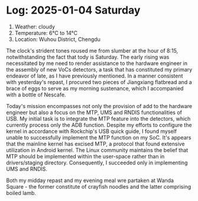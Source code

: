 # Log: 2025-01-04 Saturday

1. Weather: cloudy
2. Temperature: 6°C to 14°C
3. Location: Wuhou District, Chengdu

The clock's strident tones roused me from slumber at the hour of 8:15, notwithstanding the fact that tody is Saturday. The early rising was necessitated by me need to render assistance to the hardware engineer in the assembly of new VoCs detectors, a task that has constituted my primary endeavor of late, as I have previously mentioned. In a manner consistent with yesterday's repast, I procured two pieces of Jiangxiang flatbread and a brace of eggs to serve as my morning sustenance, which I accompanied with a bottle of Nescafe.

Today's mission encompasses not only the provision of add to the hardware engineer but also a focus on the MTP, UMS and RNDIS functionalities of USB. My initial task is to integrate the MTP feature into the detectors, which currently process only the ADB function. Despite my efforts to configure the kernel in accordance with Rockchip's USB quick guide, I found myself unable to successfully implement the MTP function on my SoC. It's appears that the mainline kernel has excised MTP, a protocol that found extensive utilization in Android kernel. The Linux community maintains the belief that MTP should be implemented within the user-space rather than in drivers/staging directory. Consequently, I succeeded only in implementing UMS and RNDIS.

Both my midday repast and my evening meal wre partaken at Wanda Square - the former constitute of crayfish noodles and the latter comprising boiled lamb.